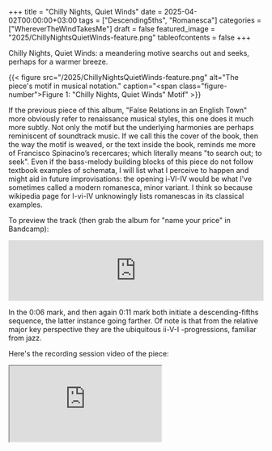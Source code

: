 +++
title = "Chilly Nights, Quiet Winds"
date = 2025-04-02T00:00:00+03:00
tags = ["Descending5ths", "Romanesca"]
categories = ["WhereverTheWindTakesMe"]
draft = false
featured_image = "2025/ChillyNightsQuietWinds-feature.png"
tableofcontents = false
+++

Chilly Nights, Quiet Winds:
a meandering motive searchs out and seeks,
perhaps for a warmer breeze.

{{< figure src="/2025/ChillyNightsQuietWinds-feature.png" alt="The piece's motif in musical notation." caption="<span class=\"figure-number\">Figure 1: </span>\"Chilly Nights, Quiet Winds\" Motif" >}}

If the previous piece of this album,
"False Relations in an English Town" more obviously refer
to renaissance musical styles, this one does it much more subtly.
Not only the motif but the underlying harmonies
are perhaps reminiscent of soundtrack music.
If we call this the cover of the book,
then the way the motif is weaved,
or the text inside the book,
reminds me more of Francisco Spinacino’s recercares;
which literally means "to search out; to seek".
Even if the bass-melody building blocks of this piece
do not follow textbook examples of schemata,
I will list what I perceive to happen and might aid
in future improvisations:
the opening i-VI-IV would be what I’ve sometimes called
a modern romanesca, minor variant.
I think so because wikipedia page for I-vi-IV
unknowingly lists romanescas in its classical examples.

To preview the track (then grab the album for "name your price" in Bandcamp):
<div class="org-bandcamp-track"> <iframe style="border: 0; width: 100%; height: 120px;" src="https://bandcamp.com/EmbeddedPlayer/album= 3014684465/size=large/bgcol=333333/linkcol=2ebd35/tracklist=false/artwork=small/track=1851901797/transparent=true/" seamless><a href="https://ajgreengrove.bandcamp.com/album/ wherever-the-wind-takes-me"> "Wherever The Wind Takes Me" by A J Greengrove</a></iframe>

In the 0:06 mark,
and then again 0:11 mark both initiate a descending-fifths sequence,
the latter instance going farther.
Of note is that from the relative major key perspective
they are the ubiquitous ii-V-I -progressions, familiar from jazz.

Here's the recording session video of the piece:
<div class="org-youtube"><iframe src="https://www.youtube.com/embed/8TyT7nQjC4Y" allowfullscreen title="YouTube Video"></iframe></div>
